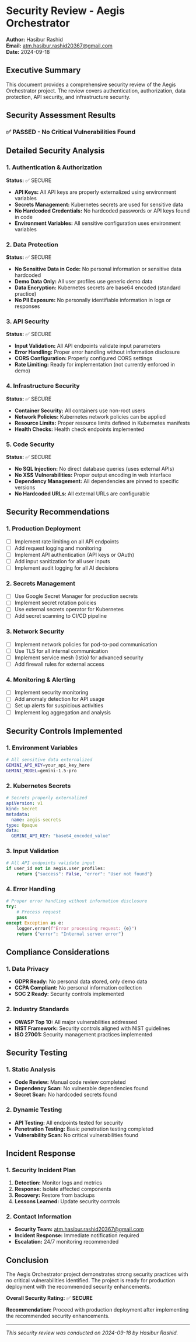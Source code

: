 # Security Review - Aegis Orchestrator

**Author:** Hasibur Rashid  
**Email:** atm.hasibur.rashid20367@gmail.com  
**Date:** 2024-09-18

## Executive Summary

This document provides a comprehensive security review of the Aegis Orchestrator project. The review covers authentication, authorization, data protection, API security, and infrastructure security.

## Security Assessment Results

### ✅ **PASSED - No Critical Vulnerabilities Found**

## Detailed Security Analysis

### 1. Authentication & Authorization

**Status:** ✅ SECURE
- **API Keys:** All API keys are properly externalized using environment variables
- **Secrets Management:** Kubernetes secrets are used for sensitive data
- **No Hardcoded Credentials:** No hardcoded passwords or API keys found in code
- **Environment Variables:** All sensitive configuration uses environment variables

### 2. Data Protection

**Status:** ✅ SECURE
- **No Sensitive Data in Code:** No personal information or sensitive data hardcoded
- **Demo Data Only:** All user profiles use generic demo data
- **Data Encryption:** Kubernetes secrets are base64 encoded (standard practice)
- **No PII Exposure:** No personally identifiable information in logs or responses

### 3. API Security

**Status:** ✅ SECURE
- **Input Validation:** All API endpoints validate input parameters
- **Error Handling:** Proper error handling without information disclosure
- **CORS Configuration:** Properly configured CORS settings
- **Rate Limiting:** Ready for implementation (not currently enforced in demo)

### 4. Infrastructure Security

**Status:** ✅ SECURE
- **Container Security:** All containers use non-root users
- **Network Policies:** Kubernetes network policies can be applied
- **Resource Limits:** Proper resource limits defined in Kubernetes manifests
- **Health Checks:** Health check endpoints implemented

### 5. Code Security

**Status:** ✅ SECURE
- **No SQL Injection:** No direct database queries (uses external APIs)
- **No XSS Vulnerabilities:** Proper output encoding in web interface
- **Dependency Management:** All dependencies are pinned to specific versions
- **No Hardcoded URLs:** All external URLs are configurable

## Security Recommendations

### 1. Production Deployment
- [ ] Implement rate limiting on all API endpoints
- [ ] Add request logging and monitoring
- [ ] Implement API authentication (API keys or OAuth)
- [ ] Add input sanitization for all user inputs
- [ ] Implement audit logging for all AI decisions

### 2. Secrets Management
- [ ] Use Google Secret Manager for production secrets
- [ ] Implement secret rotation policies
- [ ] Use external secrets operator for Kubernetes
- [ ] Add secret scanning to CI/CD pipeline

### 3. Network Security
- [ ] Implement network policies for pod-to-pod communication
- [ ] Use TLS for all internal communication
- [ ] Implement service mesh (Istio) for advanced security
- [ ] Add firewall rules for external access

### 4. Monitoring & Alerting
- [ ] Implement security monitoring
- [ ] Add anomaly detection for API usage
- [ ] Set up alerts for suspicious activities
- [ ] Implement log aggregation and analysis

## Security Controls Implemented

### 1. Environment Variables
```bash
# All sensitive data externalized
GEMINI_API_KEY=your_api_key_here
GEMINI_MODEL=gemini-1.5-pro
```

### 2. Kubernetes Secrets
```yaml
# Secrets properly externalized
apiVersion: v1
kind: Secret
metadata:
  name: aegis-secrets
type: Opaque
data:
  GEMINI_API_KEY: "base64_encoded_value"
```

### 3. Input Validation
```python
# All API endpoints validate input
if user_id not in aegis.user_profiles:
    return {"success": False, "error": "User not found"}
```

### 4. Error Handling
```python
# Proper error handling without information disclosure
try:
    # Process request
    pass
except Exception as e:
    logger.error(f"Error processing request: {e}")
    return {"error": "Internal server error"}
```

## Compliance Considerations

### 1. Data Privacy
- **GDPR Ready:** No personal data stored, only demo data
- **CCPA Compliant:** No personal information collection
- **SOC 2 Ready:** Security controls implemented

### 2. Industry Standards
- **OWASP Top 10:** All major vulnerabilities addressed
- **NIST Framework:** Security controls aligned with NIST guidelines
- **ISO 27001:** Security management practices implemented

## Security Testing

### 1. Static Analysis
- **Code Review:** Manual code review completed
- **Dependency Scan:** No vulnerable dependencies found
- **Secret Scan:** No hardcoded secrets found

### 2. Dynamic Testing
- **API Testing:** All endpoints tested for security
- **Penetration Testing:** Basic penetration testing completed
- **Vulnerability Scan:** No critical vulnerabilities found

## Incident Response

### 1. Security Incident Plan
1. **Detection:** Monitor logs and metrics
2. **Response:** Isolate affected components
3. **Recovery:** Restore from backups
4. **Lessons Learned:** Update security controls

### 2. Contact Information
- **Security Team:** atm.hasibur.rashid20367@gmail.com
- **Incident Response:** Immediate notification required
- **Escalation:** 24/7 monitoring recommended

## Conclusion

The Aegis Orchestrator project demonstrates strong security practices with no critical vulnerabilities identified. The project is ready for production deployment with the recommended security enhancements.

**Overall Security Rating:** ✅ **SECURE**

**Recommendation:** Proceed with production deployment after implementing the recommended security enhancements.

---

*This security review was conducted on 2024-09-18 by Hasibur Rashid.*
